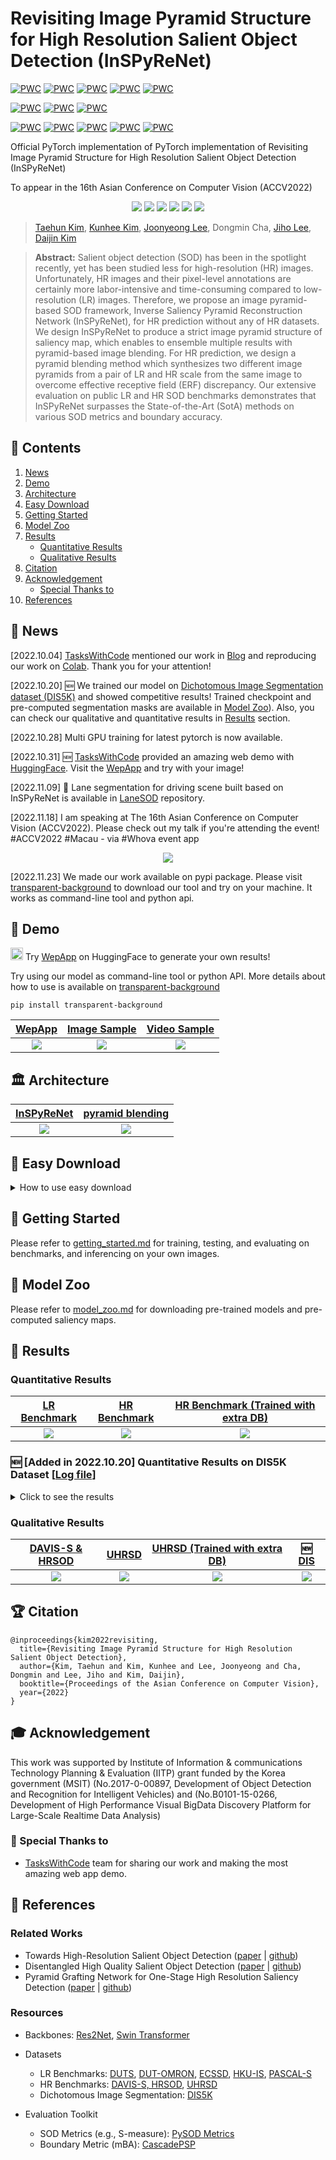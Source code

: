 # Revisiting Image Pyramid Structure for High Resolution Salient Object Detection (InSPyReNet)

[![PWC](https://img.shields.io/endpoint.svg?url=https://paperswithcode.com/badge/revisiting-image-pyramid-structure-for-high/salient-object-detection-on-hku-is)](https://paperswithcode.com/sota/salient-object-detection-on-hku-is?p=revisiting-image-pyramid-structure-for-high)
[![PWC](https://img.shields.io/endpoint.svg?url=https://paperswithcode.com/badge/revisiting-image-pyramid-structure-for-high/salient-object-detection-on-duts-te)](https://paperswithcode.com/sota/salient-object-detection-on-duts-te?p=revisiting-image-pyramid-structure-for-high)
[![PWC](https://img.shields.io/endpoint.svg?url=https://paperswithcode.com/badge/revisiting-image-pyramid-structure-for-high/salient-object-detection-on-pascal-s)](https://paperswithcode.com/sota/salient-object-detection-on-pascal-s?p=revisiting-image-pyramid-structure-for-high)
[![PWC](https://img.shields.io/endpoint.svg?url=https://paperswithcode.com/badge/revisiting-image-pyramid-structure-for-high/salient-object-detection-on-ecssd)](https://paperswithcode.com/sota/salient-object-detection-on-ecssd?p=revisiting-image-pyramid-structure-for-high)
[![PWC](https://img.shields.io/endpoint.svg?url=https://paperswithcode.com/badge/revisiting-image-pyramid-structure-for-high/salient-object-detection-on-dut-omron)](https://paperswithcode.com/sota/salient-object-detection-on-dut-omron?p=revisiting-image-pyramid-structure-for-high)

[![PWC](https://img.shields.io/endpoint.svg?url=https://paperswithcode.com/badge/revisiting-image-pyramid-structure-for-high/rgb-salient-object-detection-on-davis-s)](https://paperswithcode.com/sota/rgb-salient-object-detection-on-davis-s?p=revisiting-image-pyramid-structure-for-high)
[![PWC](https://img.shields.io/endpoint.svg?url=https://paperswithcode.com/badge/revisiting-image-pyramid-structure-for-high/rgb-salient-object-detection-on-hrsod)](https://paperswithcode.com/sota/rgb-salient-object-detection-on-hrsod?p=revisiting-image-pyramid-structure-for-high)
[![PWC](https://img.shields.io/endpoint.svg?url=https://paperswithcode.com/badge/revisiting-image-pyramid-structure-for-high/rgb-salient-object-detection-on-uhrsd)](https://paperswithcode.com/sota/rgb-salient-object-detection-on-uhrsd?p=revisiting-image-pyramid-structure-for-high)

[![PWC](https://img.shields.io/endpoint.svg?url=https://paperswithcode.com/badge/revisiting-image-pyramid-structure-for-high/dichotomous-image-segmentation-on-dis-vd)](https://paperswithcode.com/sota/dichotomous-image-segmentation-on-dis-vd?p=revisiting-image-pyramid-structure-for-high)
[![PWC](https://img.shields.io/endpoint.svg?url=https://paperswithcode.com/badge/revisiting-image-pyramid-structure-for-high/dichotomous-image-segmentation-on-dis-te1)](https://paperswithcode.com/sota/dichotomous-image-segmentation-on-dis-te1?p=revisiting-image-pyramid-structure-for-high)
[![PWC](https://img.shields.io/endpoint.svg?url=https://paperswithcode.com/badge/revisiting-image-pyramid-structure-for-high/dichotomous-image-segmentation-on-dis-te2)](https://paperswithcode.com/sota/dichotomous-image-segmentation-on-dis-te2?p=revisiting-image-pyramid-structure-for-high)
[![PWC](https://img.shields.io/endpoint.svg?url=https://paperswithcode.com/badge/revisiting-image-pyramid-structure-for-high/dichotomous-image-segmentation-on-dis-te3)](https://paperswithcode.com/sota/dichotomous-image-segmentation-on-dis-te3?p=revisiting-image-pyramid-structure-for-high)
[![PWC](https://img.shields.io/endpoint.svg?url=https://paperswithcode.com/badge/revisiting-image-pyramid-structure-for-high/dichotomous-image-segmentation-on-dis-te4)](https://paperswithcode.com/sota/dichotomous-image-segmentation-on-dis-te4?p=revisiting-image-pyramid-structure-for-high)

Official PyTorch implementation of PyTorch implementation of Revisiting Image Pyramid Structure for High Resolution Salient Object Detection (InSPyReNet)

To appear in the 16th Asian Conference on Computer Vision (ACCV2022)

<p align="center">
<a href="https://github.com/plemeri/InSPyReNet/blob/main/LICENSE"><img  src="https://img.shields.io/badge/license-MIT-blue"></a>
<a href="https://arxiv.org/abs/2209.09475"><img  src="https://img.shields.io/badge/arXiv-Paper-<COLOR>.svg" ></a>
<a href=""><img  src="https://img.shields.io/static/v1?label=inproceedings&message=Paper&color=orange"></a>
<a href="https://huggingface.co/spaces/taskswithcode/salient-object-detection"><img  src="https://img.shields.io/static/v1?label=HuggingFace&message=Demo&color=yellow"></a>
<a href="https://www.taskswithcode.com/salient_object_detection/"><img  src="https://img.shields.io/static/v1?label=TasksWithCode&message=Demo&color=blue"></a>
<a href="https://colab.research.google.com/github/taskswithcode/InSPyReNet/blob/main/TWCSOD.ipynb"><img  src="https://colab.research.google.com/assets/colab-badge.svg"></a>
</p>

> [Taehun Kim](https://scholar.google.co.kr/citations?user=f12-9yQAAAAJ&hl=en), [Kunhee Kim](https://scholar.google.co.kr/citations?user=6sU5r7MAAAAJ&hl=en), [Joonyeong Lee](https://scholar.google.co.kr/citations?hl=en&user=pOM4zSYAAAAJ), Dongmin Cha, [Jiho Lee](https://scholar.google.co.kr/citations?user=1Q1awj8AAAAJ&hl=en), [Daijin Kim](https://scholar.google.co.kr/citations?user=Mw6anjAAAAAJ&hl=en)

> **Abstract:**
  Salient object detection (SOD) has been in the spotlight recently, yet has been studied less for high-resolution (HR) images. 
  Unfortunately, HR images and their pixel-level annotations are certainly more labor-intensive and time-consuming compared to low-resolution (LR) images.
  Therefore, we propose an image pyramid-based SOD framework, Inverse Saliency Pyramid Reconstruction Network (InSPyReNet), for HR prediction without any of HR datasets.
  We design InSPyReNet to produce a strict image pyramid structure of saliency map, which enables to ensemble multiple results with pyramid-based image blending.
  For HR prediction, we design a pyramid blending method which synthesizes two different image pyramids from a pair of LR and HR scale from the same image to overcome effective receptive field (ERF) discrepancy. Our extensive evaluation on public LR and HR SOD benchmarks demonstrates that InSPyReNet surpasses the State-of-the-Art (SotA) methods on various SOD metrics and boundary accuracy.

## :bookmark_tabs: Contents

1. [News](#newspaper-news)
2. [Demo](#rocket-demo)
3. [Architecture](#classical_building-architecture)
4. [Easy Download](#cake-easy-download)
5. [Getting Started](#flight_departure-getting-started)
6. [Model Zoo](#giraffe-model-zoo)
7. [Results](#100-results)
    * [Quantitative Results](#quantitative-results)
    * [Qualitative Results](#qualitative-results)
8. [Citation](#trophy-citation)
9. [Acknowledgement](#mortar_board-acknowledgement)
    * [Special Thanks to](#tada-special-thanks-to)
10. [References](#paperclip-references)
  
## :newspaper: News

[2022.10.04] [TasksWithCode](https://github.com/taskswithcode) mentioned our work in [Blog](https://medium.com/@taskswithcode/twc-9-7c960c921f69) and reproducing our work on [Colab](https://github.com/taskswithcode/InSPyReNet). Thank you for your attention!

[2022.10.20] :new: We trained our model on [Dichotomous Image Segmentation dataset (DIS5K)](https://xuebinqin.github.io/dis/index.html) and showed competitive results! Trained checkpoint and pre-computed segmentation masks are available in [Model Zoo](./docs/model_zoo.md)). Also, you can check our qualitative and quantitative results in [Results](#100-results) section.

[2022.10.28] Multi GPU training for latest pytorch is now available.

[2022.10.31] :new: [TasksWithCode](https://github.com/taskswithcode) provided an amazing web demo with [HuggingFace](https://huggingface.co). Visit the [WepApp](https://huggingface.co/spaces/taskswithcode/salient-object-detection) and try with your image! 

[2022.11.09] :car: Lane segmentation for driving scene built based on InSPyReNet is available in [LaneSOD](https://github.com/plemeri/LaneSOD) repository.

[2022.11.18] I am speaking at The 16th Asian Conference on Computer Vision (ACCV2022). Please check out my talk if you're attending the event! #ACCV2022 #Macau - via #Whova event app

<p align="center">
<img src=./figures/banner.png >
</p>

[2022.11.23] We made our work available on pypi package. Please visit [transparent-background](https://github.com/plemeri/transparent-background) to download our tool and try on your machine. It works as command-line tool and python api.

## :rocket: Demo

<img src=https://huggingface.co/front/assets/huggingface_logo-noborder.svg height="20px" width="20px"> Try [WepApp](https://huggingface.co/spaces/taskswithcode/salient-object-detection) on HuggingFace to generate your own results!

Try using our model as command-line tool or python API. More details about how to use is available on [transparent-background](https://github.com/plemeri/transparent-background)
```
pip install transparent-background
```

[WepApp](https://huggingface.co/spaces/taskswithcode/salient-object-detection) | [Image Sample](./figures/demo_image.gif) | [Video Sample](./figures/demo_video.gif)
:-:|:-:|:-:
<img src=./figures/demo_webapp.gif> | <img src=./figures/demo_image.gif> | <img src=./figures/demo_video.gif>

## :classical_building: Architecture

[InSPyReNet](./figures/fig_architecture.png) | [pyramid blending](./figures/fig_pyramid_blending.png)
:-:|:-:
<img src=./figures/fig_architecture.png > | <img src=./figures/fig_pyramid_blending.png>

## :cake: Easy Download

<details><summary>How to use easy download</summary>
<p>

Downloading each dataset, checkpoint is quite bothering, even for me :zzz:. Instead, you can download data we provide including `ImageNet pre-trained backbone checkpoints`, `Training Datasets`, `Testing Datasets for benchmark`, `Pre-trained model checkpoints`, `Pre-computed saliency maps` with single command below.
```
python utils/download.py --extra --dest [DEST]
```

* `--extra, -e`: Without this argument, only the datasets, checkpoint, and results from our main paper will be downloaded. Otherwise, all data will be downloaded including results from supplementary material and DIS5K results.
* `--dest [DEST], -d [DEST]`: If you want to specify the destination, use this argument. It will automatically create a symbolic links of the destination folders inside `data` and `snapshots`. Use this argument if you want to download data on other physical disk. Otherwise, it will download inside this repository folder.

If you want to download a certain checkpoint or pre-computed map, please refer to [Getting Started](#flight_departure-getting-started) and [Model Zoo](#giraffe-model-zoo).

</p>
</details>

## :flight_departure: Getting Started

Please refer to [getting_started.md](./docs/getting_started.md) for training, testing, and evaluating on benchmarks, and inferencing on your own images.

## :giraffe: Model Zoo

Please refer to [model_zoo.md](./docs/model_zoo.md) for downloading pre-trained models and pre-computed saliency maps.

## :100: Results

### Quantitative Results

[LR Benchmark](./figures/fig_quantitative.png) | [HR Benchmark](./figures/fig_quantitative2.png) | [HR Benchmark (Trained with extra DB)](./figures/fig_quantitative3.png) 
:-:|:-:|:-:
<img src=./figures/fig_quantitative.png> | <img src=./figures/fig_quantitative2.png> | <img src=./figures/fig_quantitative3.png>

### :new: [Added in 2022.10.20] Quantitative Results on DIS5K Dataset [[Log file](https://postechackr-my.sharepoint.com/:t:/g/personal/taehoon1018_postech_ac_kr/EeczZ1XEboZKhxqif9m1VwsBhMc--dLYqlZ_5TicEXr2ZA?e=aCFXhp)]

<details><summary>Click to see the results</summary>
<p>

  * Trained with LR scale (384 X 384) [[Config](./configs/extra_dataset/InSPyReNet_SwinB_DIS5K_LR.yaml)]

    Dataset  | Sm     | mae    | adpEm  | maxEm  | avgEm  | adpFm  | maxFm  | avgFm  | wFm    | mBA    | HCE<sup>*</sup> |
    :-       |:-      |:-      |:-      |:-      |:-      |:-      |:-      |:-      |:-      |:-      |:-               |
    DIS-VD   | 0.8868 | 0.0427 | 0.9145 | 0.9352 | 0.9217 | 0.8295 | 0.8760 | 0.8523 | 0.8259 | 0.7654 | 905             |
    DIS-TE1  | 0.8618 | 0.0447 | 0.8679 | 0.9071 | 0.8952 | 0.7556 | 0.8341 | 0.8083 | 0.7771 | 0.7453 | 148             |
    DIS-TE2  | 0.8934 | 0.0383 | 0.9131 | 0.9356 | 0.9253 | 0.8281 | 0.8811 | 0.8599 | 0.8339 | 0.7587 | 316             |
    DIS-TE3  | 0.9019 | 0.0381 | 0.9278 | 0.9496 | 0.9376 | 0.8529 | 0.9038 | 0.8802 | 0.8558 | 0.7741 | 582             |
    DIS-TE4  | 0.8913 | 0.0461 | 0.9316 | 0.9433 | 0.9255 | 0.8545 | 0.8915 | 0.8655 | 0.8395 | 0.7789 | 2243            |

  * Trained with HR scale (1024 X 1024) [[Config](./configs/extra_dataset/InSPyReNet_SwinB_DIS5K.yaml)]

    Dataset  | Sm     | mae    | adpEm  | maxEm  | avgEm  | adpFm  | maxFm  | avgFm  | wFm    | mBA    | HCE<sup>*</sup> |
    :-       |:-      |:-      |:-      |:-      |:-      |:-      |:-      |:-      |:-      |:-      |:-               |
    DIS-VD   | 0.8997 | 0.0416 | 0.9141 | 0.9398 | 0.9216 | 0.8364 | 0.8893 | 0.8603 | 0.8336 | 0.8003 | 904             |
    DIS-TE1  | 0.8733 | 0.0432 | 0.8743 | 0.9070 | 0.8940 | 0.7771 | 0.8453 | 0.8195 | 0.7882 | 0.7966 | 110             |
    DIS-TE2  | 0.9053 | 0.0364 | 0.9154 | 0.9410 | 0.9279 | 0.8439 | 0.8941 | 0.8703 | 0.8462 | 0.8034 | 255             |
    DIS-TE3  | 0.9179 | 0.0341 | 0.9403 | 0.9586 | 0.9427 | 0.8752 | 0.9191 | 0.8923 | 0.8707 | 0.8079 | 522             |
    DIS-TE4  | 0.9052 | 0.0424 | 0.9361 | 0.9535 | 0.9282 | 0.8598 | 0.9051 | 0.8700 | 0.8479 | 0.7994 | 2336            |

  * *: HCE here is relax Human Correction Error which is proposed in DIS([project page](https://xuebinqin.github.io/dis/index.html) | [paper](https://arxiv.org/pdf/2203.03041.pdf)) and you can compute yourself from their [github](https://github.com/xuebinqin/DIS) repository.

</p>
</details>

### Qualitative Results

[DAVIS-S & HRSOD](./figures/fig_qualitative.png) | [UHRSD](./figures/fig_qualitative2.png) | [UHRSD (Trained with extra DB)](./figures/fig_qualitative3.jpg) | :new: [DIS](./figures/fig_qualitative_dis.png)
:-:|:-:|:-:|:-:
<img src=./figures/fig_qualitative.png> | <img src=./figures/fig_qualitative2.png> | <img src=./figures/fig_qualitative3.jpg> | <img src=./figures/fig_qualitative_dis.png>

## :trophy: Citation

```
@inproceedings{kim2022revisiting,
  title={Revisiting Image Pyramid Structure for High Resolution Salient Object Detection},
  author={Kim, Taehun and Kim, Kunhee and Lee, Joonyeong and Cha, Dongmin and Lee, Jiho and Kim, Daijin},
  booktitle={Proceedings of the Asian Conference on Computer Vision},
  year={2022}
}
```

## :mortar_board: Acknowledgement

This work was supported by Institute of Information & communications Technology Planning & Evaluation (IITP) grant funded by the Korea government (MSIT) 
(No.2017-0-00897, Development of Object Detection and Recognition for Intelligent Vehicles) and 
(No.B0101-15-0266, Development of High Performance Visual BigData Discovery Platform for Large-Scale Realtime Data Analysis)

### :tada: Special Thanks to
* [TasksWithCode](https://github.com/taskswithcode) team for sharing our work and making the most amazing web app demo.


## :paperclip: References

### Related Works

* Towards High-Resolution Salient Object Detection ([paper](https://drive.google.com/open?id=15o-Fel0BSyNulGoptrxfHR0t22qMHlTr) | [github](https://github.com/yi94code/HRSOD))
* Disentangled High Quality Salient Object Detection ([paper](https://openaccess.thecvf.com/content/ICCV2021/papers/Tang_Disentangled_High_Quality_Salient_Object_Detection_ICCV_2021_paper.pdf) | [github](https://github.com/luckybird1994/HQSOD))
* Pyramid Grafting Network for One-Stage High Resolution Saliency Detection ([paper](https://openaccess.thecvf.com/content/CVPR2022/papers/Xie_Pyramid_Grafting_Network_for_One-Stage_High_Resolution_Saliency_Detection_CVPR_2022_paper.pdf) | [github](https://github.com/iCVTEAM/PGNet))

### Resources

* Backbones: [Res2Net](https://github.com/Res2Net/Res2Net-PretrainedModels), [Swin Transformer](https://github.com/microsoft/Swin-Transformer)

* Datasets
  * LR Benchmarks: [DUTS](http://saliencydetection.net/duts/), [DUT-OMRON](http://saliencydetection.net/dut-omron/), [ECSSD](http://www.cse.cuhk.edu.hk/leojia/projects/hsaliency/dataset.html), [HKU-IS](https://i.cs.hku.hk/~gbli/deep_saliency.html), [PASCAL-S](http://cbi.gatech.edu/salobj/)
  * HR Benchmarks: [DAVIS-S, HRSOD](https://github.com/yi94code/HRSOD), [UHRSD](https://github.com/iCVTEAM/PGNet)
  * Dichotomous Image Segmentation: [DIS5K](https://xuebinqin.github.io/dis/index.html)

* Evaluation Toolkit
  * SOD Metrics (e.g., S-measure): [PySOD Metrics](https://github.com/lartpang/PySODMetrics)
  * Boundary Metric (mBA): [CascadePSP](https://github.com/hkchengrex/CascadePSP)
